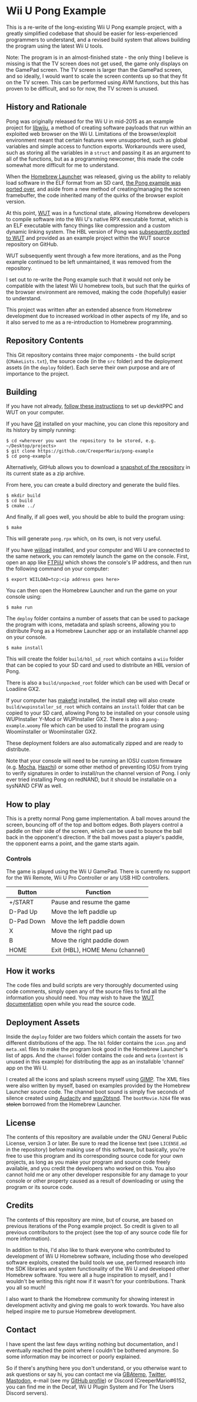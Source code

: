 # Wii U Pong Example
This is a re-write of the long-existing Wii U Pong example project, with a greatly simplified codebase that should be easier for less-experienced programmers to understand, and a revised build system that allows building the program using the latest Wii U tools.

Note: The program is in an almost-finished state - the only thing I believe is missing is that the TV screen does not get used, the game only displays on the GamePad screen. The TV screen is larger than the GamePad screen, and so ideally, I would want to scale the screen contents up so that they fit on the TV screen. This can be performed using AVM functions, but this has proven to be difficult, and so for now, the TV screen is unused.

## History and Rationale
Pong was originally released for the Wii U in mid-2015 as an example project for [libwiiu](https://github.com/wiiudev/libwiiu), a method of creating software payloads that run within an exploited web browser on the Wii U. Limitations of the browser/exploit environment meant that certain features were unsupported, such as global variables and simple access to function exports. Workarounds were used, such as storing all the variables in a `struct` and passing it as an argument to all of the functions, but as a programming newcomer, this made the code somewhat more difficult for me to understand.

When the [Homebrew Launcher](https://github.com/dimok789/homebrew_launcher) was released, giving us the ability to reliably load software in the ELF format from an SD card, [the Pong example was ported over](https://github.com/dimok789/pong_port), and aside from a new method of creating/managing the screen framebuffer, the code inherited many of the quirks of the browser exploit version.

At this point, [WUT](https://github.com/devkitPro/wut) was in a functional state, allowing Homebrew developers to compile software into the Wii U's native RPX executable format, which is an ELF executable with fancy things like compression and a custom dynamic linking system. The HBL version of Pong was [subsequently ported to WUT](https://github.com/devkitPro/wut/tree/legacy_cmake/samples/pong) and provided as an example project within the WUT source repository on GitHub.

WUT subsequently went through a few more iterations, and as the Pong example continued to be left unmaintained, it was removed from the repository.

I set out to re-write the Pong example such that it would not only be compatible with the latest Wii U homebrew tools, but such that the quirks of the browser environment are removed, making the code (hopefully) easier to understand.

This project was written after an extended absence from Homebrew development due to increased workload in other aspects of my life, and so it also served to me as a re-introduction to Homebrew programming.

## Repository Contents
This Git repository contains three major components - the build script (`CMakeLists.txt`), the source code (in the `src` folder) and the deployment assets (in the `deploy` folder). Each serve their own purpose and are of importance to the project.

## Building
If you have not already, [follow these instructions](https://github.com/yawut/ProgrammingOnTheU) to set up devkitPPC and WUT on your computer.

If you have [Git](https://git-scm.com/) installed on your machine, you can clone this repository and its history by simply running:

```
$ cd <wherever you want the repository to be stored, e.g. ~/Desktop/projects>
$ git clone https://github.com/CreeperMario/pong-example
$ cd pong-example
```

Alternatively, GitHub allows you to download a [snapshot of the repository](https://github.com/CreeperMario/pong-example/archive/master.zip) in its current state as a zip archive.

From here, you can create a build directory and generate the build files.

```
$ mkdir build
$ cd build
$ cmake ../
```

And finally, if all goes well, you should be able to build the program using:

```
$ make
```

This will generate `pong.rpx` which, on its own, is not very useful.

If you have [wiiload](https://github.com/devkitPro/wiiload) installed, and your computer and Wii U are connected to the same network, you can remotely launch the game on the console. First, open an app like [FTPiiU](https://github.com/dimok789/ftpiiu) which shows the console's IP address, and then run the following command on your computer:

```
$ export WIILOAD=tcp:<ip address goes here>
```

You can then open the Homebrew Launcher and run the game on your console using:

```
$ make run
```

The `deploy` folder contains a number of assets that can be used to package the program with icons, metadata and splash screens, allowing you to distribute Pong as a Homebrew Launcher app or an installable channel app on your console.

```
$ make install
```

This will create the folder `build/hbl_sd_root` which contains a `wiiu` folder that can be copied to your SD card and used to distribute an HBL version of Pong.

There is also a `build/unpacked_root` folder which can be used with Decaf or Loadiine GX2.

If your computer has [makefst](https://github.com/shinyquagsire23/makefst) installed, the install step will also create `build/wupinstaller_sd_root` which contains an `install` folder that can be copied to your SD card, allowing  Pong to be installed on your console using WUPInstaller Y-Mod or WUPInstaller GX2. There is also a `pong-example.woomy` file which can be used to install the program using Woomïnstaller or Woomïnstaller GX2.

These deployment folders are also automatically zipped and are ready to distribute.

Note that your console will need to be running an IOSU custom firmware (e.g. [Mocha](https://github.com/dimok789/mocha), [Haxchi](https://github.com/FIX94/haxchi)) or some other method of preventing IOSU from trying to verify signatures in order to install/run the channel version of Pong. I only ever tried installing Pong on redNAND, but it should be installable on a sysNAND CFW as well.

## How to play
This is a pretty normal Pong game implementation. A ball moves around the screen, bouncing off of the top and bottom edges. Both players control a paddle on their side of the screen, which can be used to bounce the ball back in the opponent's direction. If the ball moves past a player's paddle, the opponent earns a point, and the game starts again.

### Controls
The game is played using the Wii U GamePad. There is currently no support for the Wii Remote, Wii U Pro Controller or any USB HID controllers.

| Button     | Function                        |
|------------|---------------------------------|
| +/START    | Pause and resume the game       |
| D-Pad Up   | Move the left paddle up         |
| D-Pad Down | Move the left paddle down       |
| X          | Move the right pad up           |
| B          | Move the right paddle down      |
| HOME       | Exit (HBL), HOME Menu (channel) |

## How it works
The code files and build scripts are very thoroughly documented using code comments, simply open any of the source files to find all the information you should need. You may wish to have the [WUT documentation](https://devkitpro.github.io/wut) open while you read the source code.

## Deployment Assets
Inside the `deploy` folder are two folders which contain the assets for two different distributions of the app. The `hbl` folder contains the `icon.png` and `meta.xml` files to make the program look good in the Homebrew Launcher's list of apps. And the `channel` folder contains the `code` and `meta` (`content` is unused in this example) for distributing the app as an installable 'channel' app on the Wii U.

I created all the icons and splash screens myself using [GIMP](https://www.gimp.org/). The XML files were also written by myself, based on examples provided by the Homebrew Launcher source code. The channel boot sound is simply five seconds of silence created using [Audacity](https://www.audacityteam.org/) and [wav2btsnd](https://bitbucket.org/timogus/wav2btsnd). The `bootMovie.h264` file was ~~stolen~~ borrowed from the Homebrew Launcher.

## License
The contents of this repository are available under the GNU General Public License, version 3 or later. Be sure to read the license text (see `LICENSE.md` in the repository) before making use of this software, but basically, you're free to use this program and its corresponding source code for your own projects, as long as you make your program and source code freely available, and you credit the developers who worked on this. You also cannot hold me or any other developer responsible for any damage to your console or other property caused as a result of downloading or using the program or its source code.

## Credits
The contents of this repository are mine, but of course, are based on previous iterations of the Pong example project. So credit is given to all previous contributors to the project (see the top of any source code file for more information).

In addition to this, I'd also like to thank everyone who contributed to development of Wii U Homebrew software, including those who developed software exploits, created the build tools we use, performed research into the SDK libraries and system functionality of the Wii U and developed other Homebrew software. You were all a huge inspiration to myself, and I wouldn't be writing this right now if it wasn't for your contributions. Thank you all so much!

I also want to thank the Homebrew community for showing interest in development activity and giving me goals to work towards. You have also helped inspire me to pursue Homebrew development.

## Contact
I have spent the last few days writing nothing but documentation, and I eventually reached the point where I couldn't be bothered anymore. So some information may be incorrect or poorly explained.

So if there's anything here you don't understand, or you otherwise want to ask questions or say hi, you can contact me via [GBAtemp](https://gbatemp.net/conversations/add?to=CreeperMario), [Twitter](https://twitter.com/CreeperMario258), [Mastodon](https://fosstodon.org/@creepermario), e-mail (see my [GitHub profile](https://github.com/CreeperMario)) or Discord (CreeperMario#6152, you can find me in the Decaf, Wii U Plugin System and For The Users Discord servers).
